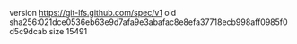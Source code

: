 version https://git-lfs.github.com/spec/v1
oid sha256:021dce0536eb63e9d7afa9e3abafac8e8efa37718ecb998aff0985f0d5c9dcab
size 15491
